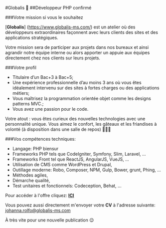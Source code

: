 #Globalis 🐘
##Développeur PHP confirmé

###Votre mission si vous le souhaitez 

[**Globalis**] (https://www.globalis-ms.com/) est un atelier où des développeurs extraordinaires façonnent avec leurs clients des sites et des applications stratégiques.

Votre mission sera de participer aux projets dans nos bureaux et ainsi agrandir notre équipe interne ou alors apporter un appuie aux équipes directement chez nos clients sur leurs projets.


###Votre profil

- Titulaire d’un Bac+3 à Bac+5; 
- Une expérience professionnelle d’au moins 3 ans où vous êtes idéalement intervenu sur des sites à fortes charges ou des applications métiers;
- Vous maîtrisez la programmation orientée objet comme les designs patterns MVC.;
- Vous avez une passion pour le code.

Votre atout : vous êtes curieux des nouvelles technologies avec une personnalité unique. Vous aimez le confort, les gâteaux et les friandises à volonté (à disposition dans une salle de repos) 🍭🧁🍩 

###Vos compétences techniques:
 

- Langage: PHP biensur
- Frameworks PHP tels que CodeIgniter, Symfony, Slim, Laravel, …
- Frameworks Front tel que ReactJS, AngularJS, VueJS, …
- Utilisation de CMS comme WordPress et Drupal,
- Outillage moderne: Robo, Composer, NPM, Gulp, Bower, grunt, Phing, …
- Méthodes agiles,
- Démarche qualité,
- Test unitaires et fonctionnels: Codeception, Behat, ...

Pour accéder à l'offre cliquez: [**ICI**](https://www.globalis-ms.com/jobs/offres-emploi-stage-mission/cdi-developpeur-php-confirme/ "C'est parti")  

Vous pouvez aussi directement m'envoyer votre **CV** à l'adresse suivante: <johanna.rolfo@globalis-ms.com>

À très vite pour une nouvelle publication 😉